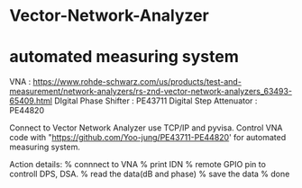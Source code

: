 # Vector-Network-Analyzer
# automated measuring system

VNA : https://www.rohde-schwarz.com/us/products/test-and-measurement/network-analyzers/rs-znd-vector-network-analyzers_63493-65409.html
DIgital Phase Shifter : PE43711
Digital Step Attenuator : PE44820

Connect to Vector Network Analyzer use TCP/IP and pyvisa.
Control VNA code  with "https://github.com/Yoo-jung/PE43711-PE44820'
for automated measuring system.

Action details:
% connnect to VNA
% print IDN
% remote GPIO pin to controll DPS, DSA.
% read the data(dB and phase)
% save the data
% done
